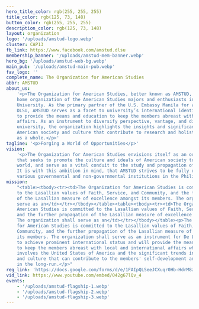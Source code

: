 ```yaml
---
hero_title_color: rgb(255, 255, 255)
title_color: rgb(125, 73, 148)
button_color: rgb(255, 255, 255)
description_color: rgb(125, 73, 148)
layout: organization
logo: '/uploads/amstud-logo.webp'
cluster: CAP13
fb_link: https://www.facebook.com/amstud.dlsu
membership_banner: '/uploads/amstud-mem-banner.webp'
hero_bg: '/uploads/amstud-web-bg.webp'
main_pub: '/uploads/amstud-main-pub.webp'
fav_logo: ''
complete_name: The Organization for American Studies
abbr: AMSTUD
about_us:
    '<p>The Organization for American Studies, better known as AMSTUD, is the
    home organization of the American Studies majors and enthusiasts in De La Salle
    University. As the primary partner of the U.S. Embassy Manila for all events in
    DLSU, AMSTUD serves as a facet to university’s international identity, and strives
    to provide the means and education to keep the members abreast with local and international
    affairs. As an instrument to diversify perspective, vantage, and discussion in the
    university, the organization highlights the insights and significant trends within
    American society and culture that contribute to research and holistic development
    as a whole.</p>'
tagline: '<p>Forging a World of Opportunities</p>'
vision:
    '<p>The Organization for American Studies envisions itself as an organization
    that seeks to promote the culture and ideals of American society to the globalized
    world, and serve as a vital conduit to the study and propagation of these ideologies.
    It is with this ambition in mind, that AMSTUD strives to be fully recognized by
    various governmental and non-governmental institutions in the Philippines.</p>'
mission:
    "<table><tbody><tr><td>The Organization for American Studies is committed
    to the Lasallian values of Faith, Service, and Community, and the further propagation
    of the Lasallian measure of excellence amongst its members. The organization shall
    serve as an</td></tr></tbody></table><table><tbody><tr><td>The Organization for
    American Studies is committed to the Lasallian values of Faith, Service, and Community,
    and the further propagation of the Lasallian measure of excellence amongst its members.
    The organization shall serve as an</td></tr></tbody></table><p>The Organization
    for American Studies is committed to the Lasallian values of Faith, Service, and
    Community, and the further propagation of the Lasallian measure of excellence amongst
    its members. The organization shall serve as an instrument for De La Salle University
    to achieve prominent international status and will provide the means and education
    to keep the members abreast with local and international affairs which habitually
    involves the United States of America and the significant trends in American society
    and culture that can contribute to the members' self-development and to the nation
    in the long-run.</p>"
reg_link: 'https://docs.google.com/forms/d/e/1FAIpQLSeeJCXuqr0Hb-HdrM8zYnPG2t_ZIVpXlKjO4WyZYnfjMnLCiw/viewform?usp=sf_link'
vid_link: https://www.youtube.com/embed/042g67lQv_4
events:
    - '/uploads/amstud-flagship-1.webp'
    - '/uploads/amstud-flagship-2.webp'
    - '/uploads/amstud-flagship-3.webp'
---
```

